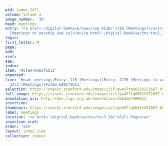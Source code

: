 ```yaml
---
pid: index_2473
volume: Volume 3
image_number: '30'
head: meetings
entry: "<a href='/digital-beehive/num1/num_0120/'>116 [Meetings]</a>|<a href='/digital-beehive/toc/toc2_249/'>1276
  [Meetings to worship God in]</a>|<a href='/digital-beehive/toc/toc2_398/'>2273 [Meetings]</a>"
topic: 
first_letter: M
page: 
add: 
xref: 
see: 
index: 
item: "#item-b891f6b11"
unparsed: 
line: 'Head: meetings|Entry: 116 [Meetings]|Entry: 1276 [Meetings to worship God in]|Entry:
  2273 [Meetings]|#item-b891f6b11'
selection: https://stacks.stanford.edu/image/iiif/gw497tq8651%2F1607_0973/1129,957,710,122/full/0/default.jpg
full_image: https://stacks.stanford.edu/image/iiif/gw497tq8651%2F1607_0973/full/full/0/default.jpg
annotation_uri: http://dev.llgc.org.uk/annotation/1560267998913
insertion: 
thumbnail: https://stacks.stanford.edu/image/iiif/gw497tq8651%2F1607_0973/1129,957,710,122/150,/0/default.jpg
label: meetings
location: "<a href='/digital-beehive/toc/toc3_30/'>Full Page</a>"
insertion_xref: 
order: '554'
layout: index_item
collection: index3
---
```

